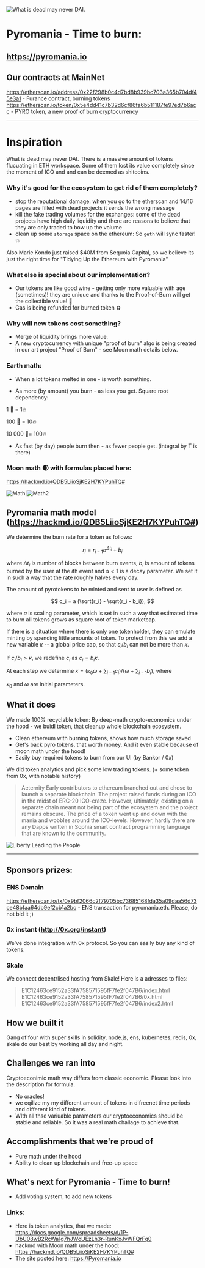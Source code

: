 ![What is dead may never DAI.
](https://github.com/zdai-io/Pyromania-ETHParis/blob/master/img/logo_pure_time_moto.jpg?raw=true "What is dead may never DAI.
")

# Pyromania - Time to burn:

## https://pyromania.io

## Our contracts at MainNet
https://etherscan.io/address/0x22f298b0c4d7bd8b939bc703a365b704df45e3a1 - Furance contract, burning tokens
https://etherscan.io/token/0x5e4dd41c7b32d6cf86fa6b511187fe97ed7b6acc - PYRO token, a new proof of burn cryptocurrency


---
# Inspiration

What is dead may never DAI. There is a massive amount of tokens flucuating in ETH workspace. Some of them lost its value completely since the moment of ICO and and can be deemed as shitcoins.

### Why it's good for the ecosystem to get rid of them completely?
- stop the reputational damage: when you go to the etherscan and 14/16 pages are filled with dead projects it sends the wrong message
- kill the fake trading volumes for the exchanges: some of the dead projects have high daily liquidity and there are reasons to believe that they are only traded to bow up the volume
- clean up some `storage` space on the ethereum: So `geth` will sync faster! 💥

Also Marie Kondo just raised $40M from Sequoia Capital, so we believe its just the right time for "Tidying Up the Ethereum with Pyromania"

### What else is special about our implementation?

- Our tokens are like good wine - getting only more valuable with age (sometimes)! they are unique and thanks to the Proof-of-Burn will get the collectible value! 🏺
- Gas is being refunded for burned token ♻️

### Why will new tokens cost something?

- Merge of liquidity brings more value.
- A new cryptocurrency with unique "proof of burn" algo is being created in our art project "Proof of Burn" - see Moon math details below.

### Earth math:

- When a lot tokens melted in one - is worth something.

- As more (by amount) you burn - as less you get.
Square root dependency:

1 🧸  = 1🔥

100 🧸 = 10🔥

10 000 🧸= 100🔥


- As fast (by day) people burn then - as fewer people get. (integral by T is there)

### Moon math 🌒 with formulas placed here:
 https://hackmd.io/QDB5LiioSjKE2H7KYPuhTQ#

![Math](https://github.com/zdai-io/Pyromania-ETHParis/blob/master/img/math2.png?raw=true "Math1")
![Math2](https://github.com/zdai-io/Pyromania-ETHParis/blob/master/img/math1.png?raw=true "Math2")



## Pyromania math model (https://hackmd.io/QDB5LiioSjKE2H7KYPuhTQ#)

We determine the burn rate for a token as follows:

$$ r_i = r_{i-1} \alpha^{\Delta t_i} + b_i$$

where $\Delta t_i$ is number of blocks between burn events, $b_i$ is amount of tokens burned by the user at the $i$th event and $\alpha \lt 1$ is a decay parameter. We set it in such a way that the rate roughly halves every day.

The amount of pyrotokens to be minted and sent to user is defined as

$$ c_i = a (\sqrt{r_i} - \sqrt{r_i - b_i}), $$

where $a$ is scaling parameter, which is set in such a way that estimated time to burn all tokens grows as square root of token marketcap.

If there is a situation where there is only one tokenholder, they can emulate minting by spending little amounts of token. To protect from this we add a new variable $\kappa$ -- a global price cap, so that $c_i/b_i$ can not be more than $\kappa$.

If $c_i/b_i > \kappa$, we redefine $c_i$ as $c_i = b_i\kappa$.

At each step we determine $\kappa = (\kappa_0 \omega + \sum_{i-1} c_i)/(\omega + \sum_{i-1} b_i)$, where

$\kappa_0$ and $\omega$ are initial parameters.

## What it does

We made 100% recyclable token: By deep-math crypto-economics under the hood - we buidl token, that cleanup whole blockchain ecosystem.

- Clean ethereum with burning tokens, shows how much storage saved
- Get's back pyro tokens, that worth money. And it even stable because of moon math under the hood!
- Easily buy required tokens to burn from our UI (by Bankor / 0x)

We did token analytics and pick some low trading tokens. (+ some token from 0x, with notable history)

> Aeternity
> Early contributors to ethereum branched out and chose to launch a separate blockchain. The project raised funds during an ICO in the midst of ERC-20 ICO-craze. However, ultimately, existing on a separate chain meant not being part of the ecosystem and the project remains obscure. The price of a token went up and down with the mania and wobbles around the ICO-levels. However, hardly there are any Dapps written in Sophia smart contract programming language that are known to the community.

![Liberty Leading the People](https://github.com/zdai-io/Pyromania-ETHParis/blob/master/img/Liberty%20Leading%20the%20People_chart.jpg?raw=true "Liberty Leading the People
")

---

## Sponsors prizes:

### ENS Domain
https://etherscan.io/tx/0x9bf2066c2f79705bc73685168fda35a09daa56d73ce48bfaa64db9ef2cb1a2bc - ENS transaction for pyromania.eth. Please, do not bid it ;)

### 0x instant (http://0x.org/instant)
We've done integration with 0x protocol. So you can easily buy any kind of tokens.

### Skale
We connect decentrlised hosting from Skale!
Here is a adresses to files:

> E1C12463ce9152a33fA758571595fF7fe2f047B6/index.html
> E1C12463ce9152a33fA758571595fF7fe2f047B6/0x.html
> E1C12463ce9152a33fA758571595fF7fe2f047B6/index2.html


## How we built it

Gang of four with super skills in solidity, node.js, ens, kubernetes, redis, 0x, skale do our best by working all day and night.

## Challenges we ran into

Cryptoeconimic math way differs from classic economic. Please look into the description for formula.

- No oracles!
- we eqilize my my different amount of tokens in difreenet time periods and different kind of tokens.
- WIth all thse variuable parameters our cryptoeconomics should be stable and reliable. So it was a real math challage to achieve that.

## Accomplishments that we're proud of

- Pure math under the hood
- Ability to clean up blockchain and free-up space





## What's next for Pyromania - Time to burn!

- Add voting system, to add new tokens

### Links:
- Here is token analytics, that we made: https://docs.google.com/spreadsheets/d/1P-UbU08wB2RcWa1g7hJWoUEzLh3r-RunKxJvWFQrFq0
- hackmd with Moon math under the hood: https://hackmd.io/QDB5LiioSjKE2H7KYPuhTQ#
- The site posted here: https://Pyromania.io
